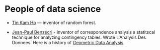 # People of data science

- [Tin Kam Ho](https://researcher.watson.ibm.com/researcher/view.php?person=us-tho) — inventor of random forest.

- [Jean-Paul Benzécri](https://en.wikipedia.org/wiki/Jean-Paul_Benz%C3%A9cri) - inventor of correspondence analysis a statitscal technique for analyzing contingency 
tables. Wrote L'Analysis Des Donnees. Here is a history of [Geometric Data Analysis](http://www.skeptron.uu.se/broady/sec/p-le-roux-brigitte-120903-gda-intro.pdf).
